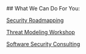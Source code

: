 <div class="title">
## What We Can Do For You:
</div>

<p><a href="services#roadmapping">Security Roadmapping</a></p>
<p><a href="services#tmworkshop">Threat Modeling Workshop</a></p>
<p><a href="services#consulting">Software Security Consulting</a></p>
